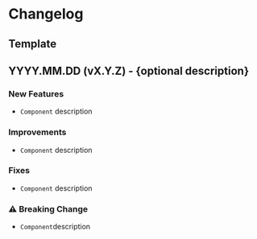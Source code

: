 # Changelog

## Template

## YYYY.MM.DD (vX.Y.Z) - {optional description}

### New Features

- `Component` description

### Improvements

- `Component` description

### Fixes

- `Component` description

### ⚠️ Breaking Change

- `Component`description
